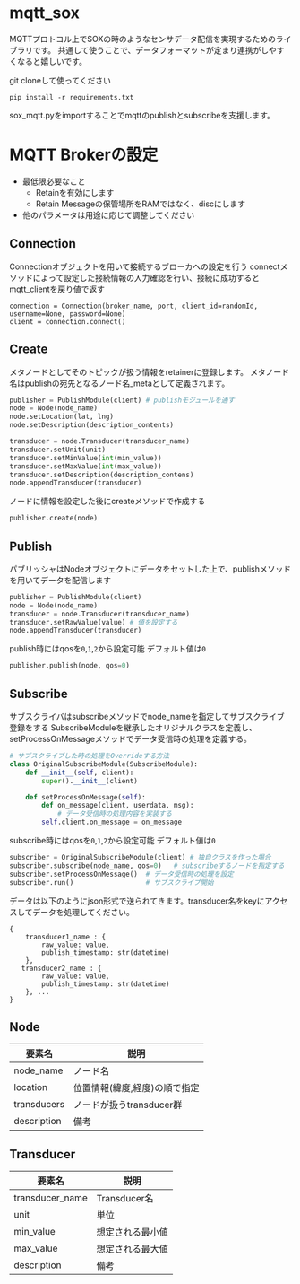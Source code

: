 # mqtt_sox

MQTTプロトコル上でSOXの時のようなセンサデータ配信を実現するためのライブラリです。
共通して使うことで、データフォーマットが定まり連携がしやすくなると嬉しいです。

git cloneして使ってください

```
pip install -r requirements.txt
```
sox_mqtt.pyをimportすることでmqttのpublishとsubscribeを支援します。

# MQTT Brokerの設定
- 最低限必要なこと
  - Retainを有効にします
  - Retain Messageの保管場所をRAMではなく、discにします
- 他のパラメータは用途に応じて調整してください

## Connection
Connectionオブジェクトを用いて接続するブローカへの設定を行う
connectメソッドによって設定した接続情報の入力確認を行い、接続に成功するとmqtt_clientを戻り値で返す
```
connection = Connection(broker_name, port, client_id=randomId, username=None, password=None)
client = connection.connect()
```


## Create
メタノードとしてそのトピックが扱う情報をretainerに登録します。
メタノード名はpublishの宛先となるノード名_metaとして定義されます。

```python:create.py
publisher = PublishModule(client) # publishモジュールを通す
node = Node(node_name)
node.setLocation(lat, lng)
node.setDescription(description_contents)
```

``` python:create.py
transducer = node.Transducer(transducer_name)
transducer.setUnit(unit)
transducer.setMinValue(int(min_value))
transducer.setMaxValue(int(max_value))
transducer.setDescription(description_contens)
node.appendTransducer(transducer)
```

ノードに情報を設定した後にcreateメソッドで作成する
``` python
publisher.create(node)
```


## Publish
パブリッシャはNodeオブジェクトにデータをセットした上で、publishメソッドを用いてデータを配信します

``` python:publisher.py
publisher = PublishModule(client)
node = Node(node_name)
transducer = node.Transducer(transducer_name)
transducer.setRawValue(value) # 値を設定する
node.appendTransducer(transducer)
```

publish時にはqosを`0`,`1`,`2`から設定可能
デフォルト値は`0`

``` python:publisher.py
publisher.publish(node, qos=0)
```

## Subscribe
サブスクライバはsubscribeメソッドでnode_nameを指定してサブスクライブ登録をする
SubscribeModuleを継承したオリジナルクラスを定義し、setProcessOnMessageメソッドでデータ受信時の処理を定義する。

``` python:subscriber.py
# サブスクライブした時の処理をOverrideする方法
class OriginalSubscribeModule(SubscribeModule):
    def __init__(self, client):
        super().__init__(client)

    def setProcessOnMessage(self):
        def on_message(client, userdata, msg):
            # データ受信時の処理内容を実装する
        self.client.on_message = on_message
```

subscribe時にはqosを`0`,`1`,`2`から設定可能
デフォルト値は`0`

``` python:subscriber.py
subscriber = OriginalSubscribeModule(client) # 独自クラスを作った場合
subscriber.subscribe(node_name, qos=0)   # subscribeするノードを指定する
subscriber.setProcessOnMessage()  # データ受信時の処理を設定
subscriber.run()                  # サブスクライブ開始
```

データは以下のようにjson形式で送られてきます。transducer名をkeyにアクセスしてデータを処理してください。
```
{
    transducer1_name : {
        raw_value: value,
        publish_timestamp: str(datetime)  
    },
   transducer2_name : {
        raw_value: value,
        publish_timestamp: str(datetime)  
    }, ... 
}
```


## Node
|要素名|説明|
|----|----|
|node_name|ノード名|
|location|位置情報(緯度,経度)の順で指定|
|transducers|ノードが扱うtransducer群|
|description|備考|

## Transducer
|要素名|説明|
|----|----|
|transducer_name|Transducer名|
|unit|単位|
|min_value|想定される最小値|
|max_value|想定される最大値|
|description|備考|
